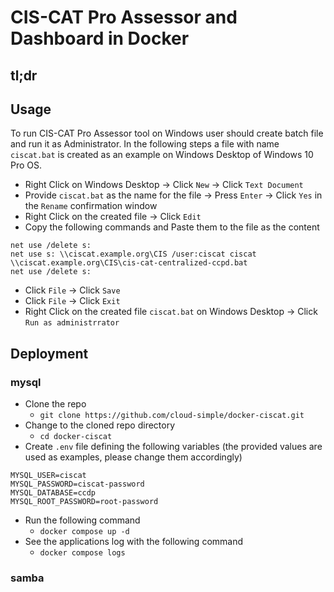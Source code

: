 # CIS-CAT Pro Assessor and Dashboard in Docker

## tl;dr

## Usage

To run CIS-CAT Pro Assessor tool on Windows user should create batch file and run it as Administrator.
In the following steps a file with name `ciscat.bat` is created as an example on Windows Desktop of Windows 10 Pro OS.

* Right Click on Windows Desktop -> Click `New` -> Click `Text Document`
* Provide `ciscat.bat` as the name for the file -> Press `Enter` -> Click `Yes` in the `Rename` confirmation window
* Right Click on the created file -> Click `Edit`
* Copy the following commands and Paste them to the file as the content
```
net use /delete s:
net use s: \\ciscat.example.org\CIS /user:ciscat ciscat
\\ciscat.example.org\CIS\cis-cat-centralized-ccpd.bat
net use /delete s:
```
* Click `File` -> Click `Save`
* Click `File` -> Click `Exit`
* Right Click on the created file `ciscat.bat` on Windows Desktop -> Click `Run as administrrator`

## Deployment

### mysql

* Clone the repo
  * `git clone https://github.com/cloud-simple/docker-ciscat.git`
* Change to the cloned repo directory
  * `cd docker-ciscat`
* Create `.env` file defining the following variables (the provided values are used as examples, please change them accordingly)
```
MYSQL_USER=ciscat
MYSQL_PASSWORD=ciscat-password
MYSQL_DATABASE=ccdp
MYSQL_ROOT_PASSWORD=root-password
```
* Run the following command
  * `docker compose up -d`
* See the applications log with the following command
  * `docker compose logs`

### samba


